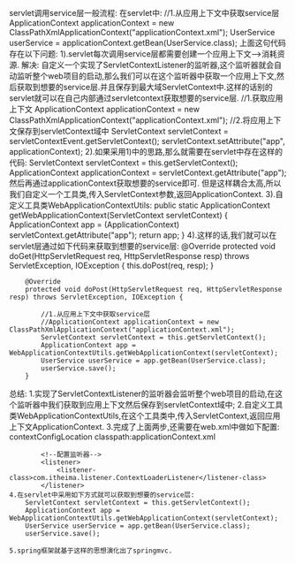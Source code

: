 servlet调用service层一般流程:
在servlet中:
    //1.从应用上下文中获取service层
    ApplicationContext applicationContext = new ClassPathXmlApplicationContext("applicationContext.xml");
    UserService userService = applicationContext.getBean(UserService.class);
上面这句代码存在以下问题:
    1).servlet每次调用service层都需要创建一个应用上下文-->消耗资源.
        解决: 自定义一个实现了ServletContextListener的监听器,这个监听器就会自动监听整个web项目的启动,那么我们可以在这个监听器中获取一个应用上下文,然后获取到想要的service层.并且保存到最大域ServletContext中.这样的话别的servlet就可以在自己内部通过servletcontext获取想要的service层.
                //1.获取应用上下文
                ApplicationContext applicationContext = new ClassPathXmlApplicationContext("applicationContext.xml");
                //2.将应用上下文保存到servletContext域中
                ServletContext servletContext = servletContextEvent.getServletContext();
                servletContext.setAttribute("app", applicationContext);
    2).如果采用1)中的思路,那么就需要在servlet中存在这样的代码:
        ServletContext servletContext = this.getServletContext();
        ApplicationContext applicationContext = servletContext.getAttribute("app");
        然后再通过applicationContext获取想要的service即可.
        但是这样耦合太高,所以我们自定义一个工具类,传入ServletContext参数,返回ApplicationContext.
    3).自定义工具类WebApplicationContextUtils:
        public static ApplicationContext getWebApplicationContext(ServletContext servletContext) {
                ApplicationContext app = (ApplicationContext) servletContext.getAttribute("app");
                return app;
            }
    4).这样的话,我们就可以在servlet层通过如下代码来获取到想要的service层:
         @Override
            protected void doGet(HttpServletRequest req, HttpServletResponse resp) throws ServletException, IOException {
                this.doPost(req, resp);
            }
        
        @Override
        protected void doPost(HttpServletRequest req, HttpServletResponse resp) throws ServletException, IOException {
    
            //1.从应用上下文中获取service层
            //ApplicationContext applicationContext = new ClassPathXmlApplicationContext("applicationContext.xml");
            ServletContext servletContext = this.getServletContext();
            ApplicationContext app = WebApplicationContextUtils.getWebApplicationContext(servletContext);
            UserService userService = app.getBean(UserService.class);
            userService.save();
        }
        
总结:
    1.实现了ServletContextListener的监听器会监听整个web项目的启动,在这个监听器中我们获取到应用上下文然后保存到servletContext域中;
    2.自定义工具类WebApplicationContextUtils,在这个工具类中,传入ServletContext,返回应用上下文ApplicationContext.
    3.完成了上面两步,还需要在web.xml中做如下配置:
            <!--全局初始化参数-->
            <context-param>
                <param-name>contextConfigLocation</param-name>
                <param-value>classpath:applicationContext.xml</param-value>
            </context-param>
        
            <!--配置监听器-->
            <listener>
                <listener-class>com.itheima.listener.ContextLoaderListener</listener-class>
            </listener>
    4.在servlet中采用如下方式就可以获取到想要的service层:
        ServletContext servletContext = this.getServletContext();
        ApplicationContext app = WebApplicationContextUtils.getWebApplicationContext(servletContext);
        UserService userService = app.getBean(UserService.class);
        userService.save();
        
    5.spring框架就基于这样的思想演化出了springmvc.